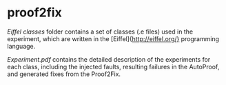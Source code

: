 # proof2fix

*Eiffel classes* folder contains a set of classes (.e files) used in the experiment, which are written in the [Eiffel]{http://eiffel.org/} programming language.

*Experiment.pdf* contains the detailed description of the experiments for each class, including the injected faults, resulting failures in the AutoProof, and generated fixes from the Proof2Fix.
